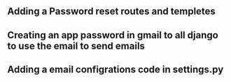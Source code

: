 ## Adding a Password reset routes and templetes

## Creating an app password in gmail to all django to use the email to send emails

## Adding a email configrations code in settings.py
